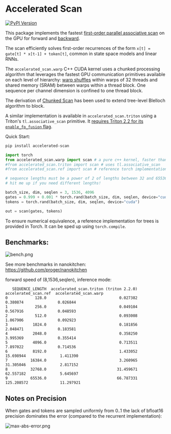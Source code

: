 # Accelerated Scan

[![PyPI Version](https://img.shields.io/pypi/v/accelerated-scan.svg)](https://pypi.python.org/pypi/accelerated-scan)

This package implements the fastest [first-order parallel associative scan](https://www.cs.cmu.edu/~guyb/papers/Ble93.pdf) on the GPU for forward and [backward](https://arxiv.org/abs/1709.04057).

The scan efficiently solves first-order recurrences of the form `x[t] = gate[t] * x[t-1] + token[t]`, common in state space models and linear RNNs.

The `accelerated_scan.warp` C++ CUDA kernel uses a chunked processing algorithm that leverages the fastest GPU communication primitives available
on each level of hierarchy: [warp shuffles](https://developer.nvidia.com/blog/using-cuda-warp-level-primitives/) within warps of 32 threads and shared memory (SRAM) between warps within a thread block. One sequence per channel dimension is confined to one thread block.

The derivation of [Chunked Scan](https://proger.github.io/posts/scan/chunk.html) has been used to extend tree-level Blelloch algorithm to block.

A similar implementation is available in `accelerated_scan.triton` using a Triton's `tl.associative_scan` primitive. It [requires Triton 2.2 for its `enable_fp_fusion` flag](https://twitter.com/darkproger/status/1742663555835363635).

Quick Start:

```bash
pip install accelerated-scan
```

```python
import torch
from accelerated_scan.warp import scan # a pure c++ kernel, faster than cub
#from accelerated_scan.triton import scan # uses tl.associative_scan
#from accelerated_scan.ref import scan # reference torch implementation

# sequence lengths must be a power of 2 of lengths between 32 and 65536
# hit me up if you need different lengths!

batch_size, dim, seqlen = 3, 1536, 4096
gates = 0.999 + 0.001 * torch.rand(batch_size, dim, seqlen, device="cuda")
tokens = torch.rand(batch_size, dim, seqlen, device="cuda")

out = scan(gates, tokens)
```

To ensure numerical equivalence, a reference implementation for trees is provided in Torch. It can be sped up using `torch.compile`.

## Benchmarks:

![bench.png](bench.png)

See more benchmarks in nanokitchen: https://github.com/proger/nanokitchen


forward speed of (8,1536,seqlen), inference mode:
```
   SEQUENCE_LENGTH  accelerated_scan.triton (triton 2.2.0)  accelerated_scan.ref  accelerated_scan.warp
0            128.0                                0.027382              0.380874               0.026844
1            256.0                                0.049104              0.567916               0.048593
2            512.0                                0.093008              1.067906               0.092923
3           1024.0                                0.181856              2.048471               0.183581
4           2048.0                                0.358250              3.995369               0.355414
5           4096.0                                0.713511              7.897022               0.714536
6           8192.0                                1.433052             15.698944               1.411390
7          16384.0                                3.260965             31.305046               2.817152
8          32768.0                               31.459671             62.557182               5.645697
9          65536.0                               66.787331            125.208572              11.297921
```

## Notes on Precision

When gates and tokens are sampled uniformly from 0..1 the lack of bfloat16 precision dominates the error (compared to the recurrent implementation):

![max-abs-error.png](max-abs-error.png)
